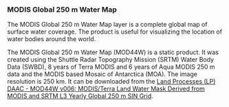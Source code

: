 ### MODIS Global 250 m Water Map
The MODIS Global 250 m Water Map layer is a complete global map of surface water coverage. The product is useful for visualizing the location of water bodies around the world.

The MODIS Global 250 m Water Map (MOD44W) is a static product. It was created using the Shuttle Radar Topography Mission (SRTM) Water Body Data (SWBD), 8 years of Terra MODIS and 6 years of Aqua MODIS 250 m data and the MODIS based Mosaic of Antarctica (MOA). The image resolution is 250 km. It can be downloaded from the [Land Processes (LP) DAAC - MOD44W v006: MODIS/Terra Land Water Mask Derived from MODIS and SRTM L3 Yearly Global 250 m SIN Grid](https://lpdaac.usgs.gov/products/mod44wv006/).
